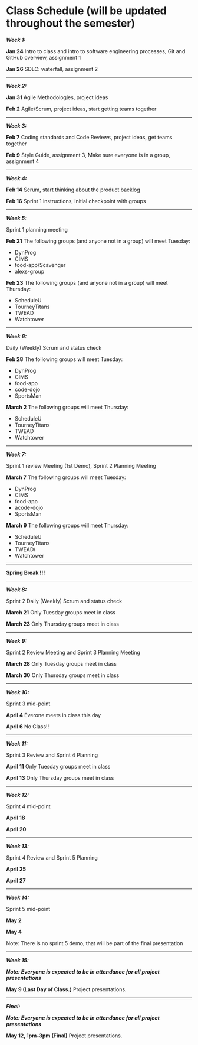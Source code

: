 
# Class Schedule (will be updated throughout the semester)

***Week 1:***

**Jan 24** Intro to class and intro to software engineering processes, Git and GitHub overview, assignment 1

**Jan 26** SDLC: waterfall, assignment 2 

---
***Week 2:***


**Jan 31** Agile Methodologies, project ideas

**Feb 2** Agile/Scrum, project ideas, start getting teams together

---
***Week 3:***


**Feb 7** Coding standards and Code Reviews, project ideas, get teams together

**Feb 9** Style Guide, assignment 3, Make sure everyone is in a group, assignment 4 

---
***Week 4:***


**Feb 14** Scrum, start thinking about the product backlog

**Feb 16** Sprint 1 instructions, Initial checkpoint with groups

---
***Week 5:*** 

Sprint 1 planning meeting

**Feb 21** The following groups (and anyone not in a group) will meet Tuesday:
- DynProg
- CIMS 
- food-app/Scavenger 
- alexs-group

**Feb 23** The following groups (and anyone not in a group) will meet Thursday:
- ScheduleU
- TourneyTitans
- TWEAD
- Watchtower


---
***Week 6:***

Daily (Weekly) Scrum and status check

**Feb 28** The following groups will meet Tuesday:
- DynProg
- CIMS 
- food-app 
- code-dojo
- SportsMan

**March 2** The following groups will meet Thursday:
- ScheduleU
- TourneyTitans
- TWEAD
- Watchtower

---
***Week 7:***

Sprint 1 review Meeting (1st Demo), Sprint 2 Planning Meeting

**March 7** The following groups will meet Tuesday:
- DynProg
- CIMS 
- food-app 
- acode-dojo
- SportsMan 

**March 9** The following groups will meet Thursday:
- ScheduleU
- TourneyTitans
- TWEAD/ 
- Watchtower

---
**Spring Break !!!**

---
***Week 8:***

Sprint 2 Daily (Weekly) Scrum and status check

**March 21** Only Tuesday groups meet in class

**March 23** Only Thursday groups meet in class

---
***Week 9:***

Sprint 2 Review Meeting and Sprint 3 Planning Meeting

**March 28** Only Tuesday groups meet in class

**March 30** Only Thursday groups meet in class

---
***Week 10:***

Sprint 3 mid-point

**April 4** Everone meets in class this day

**April 6** No Class!!

---
***Week 11:***

Sprint 3 Review and Sprint 4 Planning

**April 11** Only Tuesday groups meet in class

**April 13** Only Thursday groups meet in class

---
***Week 12:***

Sprint 4 mid-point 

**April 18**

**April 20**

---
***Week 13:***

Sprint 4 Review and Sprint 5 Planning


**April 25**

**April 27**


---
***Week 14:***

Sprint 5 mid-point 

**May 2**

**May 4**

Note: There is no sprint 5 demo, that will be part of the final presentation

---
***Week 15:***

***Note: Everyone is expected to be in attendance for all project presentations***

**May 9 (Last Day of Class.)** Project presentations.

---
***Final:***

***Note: Everyone is expected to be in attendance for all project presentations***

**May 12, 1pm-3pm (Final)** Project presentations.
